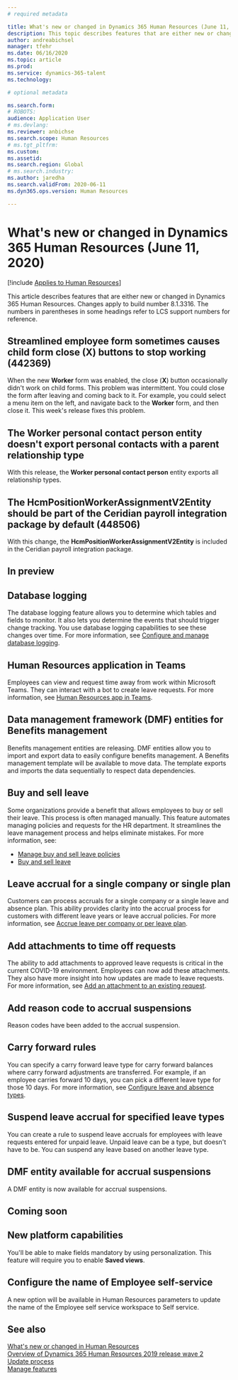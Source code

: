 ```yaml
---
# required metadata

title: What's new or changed in Dynamics 365 Human Resources (June 11, 2020)
description: This topic describes features that are either new or changed in Microsoft Dynamics 365 Human Resources for June 11, 2020.
author: andreabichsel
manager: tfehr
ms.date: 06/16/2020
ms.topic: article
ms.prod: 
ms.service: dynamics-365-talent
ms.technology: 

# optional metadata

ms.search.form: 
# ROBOTS: 
audience: Application User
# ms.devlang: 
ms.reviewer: anbichse
ms.search.scope: Human Resources
# ms.tgt_pltfrm: 
ms.custom: 
ms.assetid: 
ms.search.region: Global
# ms.search.industry: 
ms.author: jaredha
ms.search.validFrom: 2020-06-11
ms.dyn365.ops.version: Human Resources

---
```


# What's new or changed in Dynamics 365 Human Resources (June 11, 2020)

[!include [Applies to Human Resources](../includes/applies-to-hr.md)]

This article describes features that are either new or changed in Dynamics 365 Human Resources. Changes apply to build number 8.1.3316. The numbers in parentheses in some headings refer to LCS support numbers for reference.

## Streamlined employee form sometimes causes child form close (X) buttons to stop working (442369)

When the new **Worker** form was enabled, the close (**X**) button occasionally didn't work on child forms. This problem was intermittent. You could close the form after leaving and coming back to it. For example, you could select a menu item on the left, and navigate back to the **Worker** form, and then close it. This week's release fixes this problem. 

## The Worker personal contact person entity doesn't export personal contacts with a parent relationship type

With this release, the **Worker personal contact person** entity exports all relationship types.

## The HcmPositionWorkerAssignmentV2Entity should be part of the Ceridian payroll integration package by default (448506)

With this change, the **HcmPositionWorkerAssignmentV2Entity** is included in the Ceridian payroll integration package.

## In preview

## Database logging

The database logging feature allows you to determine which tables and fields to monitor. It also lets you determine the events that should trigger change tracking. You use database logging capabilities to see these changes over time. For more information, see [Configure and manage database logging](hr-admin-database-logging.md).

## Human Resources application in Teams

Employees can view and request time away from work within Microsoft Teams. They can interact with a bot to create leave requests. For more information, see [Human Resources app in Teams](https://go.microsoft.com/fwlink/?linkid=2127841). 

## Data management framework (DMF) entities for Benefits management
 
Benefits management entities are releasing. DMF entities allow you to import and export data to easily configure benefits management. A Benefits management template will be available to move data. The template exports and imports the data sequentially to respect data dependencies.

## Buy and sell leave 

Some organizations provide a benefit that allows employees to buy or sell their leave. This process is often managed manually. This feature automates managing policies and requests for the HR department. It streamlines the leave management process and helps eliminate mistakes. For more information, see:

- [Manage buy and sell leave policies](hr-leave-and-absence-manage-buy-and-sell-leave-policies.md)
- [Buy and sell leave](hr-employee-self-service-buy-sell-leave.md)

## Leave accrual for a single company or single plan

Customers can process accruals for a single company or a single leave and absence plan. This ability provides clarity into the accrual process for customers with different leave years or leave accrual policies. For more information, see [Accrue leave per company or per leave plan](hr-leave-and-absence-accrue.md).

## Add attachments to time off requests

The ability to add attachments to approved leave requests is critical in the current COVID-19 environment. Employees can now add these attachments. They also have more insight into how updates are made to leave requests. For more information, see [Add an attachment to an existing request](hr-employee-self-service-request-time-off.md#add-an-attachment-to-an-existing-request).

## Add reason code to accrual suspensions 

Reason codes have been added to the accrual suspension.

## Carry forward rules 

You can specify a carry forward leave type for carry forward balances where carry forward adjustments are transferred. For example, if an employee carries forward 10 days, you can pick a different leave type for those 10 days. For more information, see [Configure leave and absence types](hr-leave-and-absence-types.md).

## Suspend leave accrual for specified leave types

You can create a rule to suspend leave accruals for employees with leave requests entered for unpaid leave. Unpaid leave can be a type, but doesn't have to be. You can suspend any leave based on another leave type.

## DMF entity available for accrual suspensions 

A DMF entity is now available for accrual suspensions.

## Coming soon

## New platform capabilities 

You'll be able to make fields mandatory by using personalization. This feature will require you to enable **Saved views**.

## Configure the name of Employee self-service

A new option will be available in Human Resources parameters to update the name of the Employee self service workspace to Self service. 

## See also

[What's new or changed in Human Resources](hr-admin-whats-new.md)</br>
[Overview of Dynamics 365 Human Resources 2019 release wave 2](https://docs.microsoft.com/dynamics365-release-plan/2019wave2/dynamics365-human-resources/)</br>
[Update process](hr-admin-setup-update-process.md)</br>
[Manage features](hr-admin-manage-features.md)